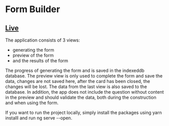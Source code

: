 
# Form Builder
## [Live](https://form-builderx2.herokuapp.com)

The application consists of 3 views:
* generating the form
* preview of the form
* and the results of the form

The progress of generating the form and is saved in the indexeddb database. The preview view is only used to complete the form and save the data, changes are not saved here, after the card has been closed, the changes will be lost. The data from the last view is also saved to the database. In addition, the app does not include the question without content in the preview and should validate the data, both during the construction and when using the form.

If you want to run the project locally, simply install the packages using yarn installl and run ng serve --open.
